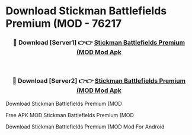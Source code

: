 # Download Stickman Battlefields Premium (MOD - 76217



<div align="center">
<h3>🔴 Download [Server1] 👉👉 <a href="https://momento.my/?title=Stickman_Battlefields_Premium_(MOD">Stickman Battlefields Premium (MOD Mod Apk</a></h3><br>

<h3>🔴 Download [Server2] 👉👉 <a href="https://momento.my/?title=Stickman_Battlefields_Premium_(MOD">Stickman Battlefields Premium (MOD Mod Apk</a></h3>
</div>



Download Stickman Battlefields Premium (MOD 

Free APK MOD Stickman Battlefields Premium (MOD 

Download Stickman Battlefields Premium (MOD Mod For Android
